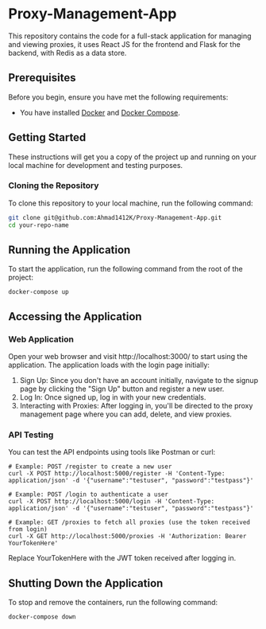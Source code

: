 # Proxy-Management-App

This repository contains the code for a full-stack application for managing and viewing proxies,  it uses React JS for the frontend and Flask for the backend, with Redis as a data store.

## Prerequisites

Before you begin, ensure you have met the following requirements:
* You have installed [Docker](https://www.docker.com/get-started) and [Docker Compose](https://docs.docker.com/compose/install/).

## Getting Started

These instructions will get you a copy of the project up and running on your local machine for development and testing purposes.

### Cloning the Repository

To clone this repository to your local machine, run the following command:

```bash
git clone git@github.com:Ahmad1412K/Proxy-Management-App.git
cd your-repo-name
 ```

## Running the Application
To start the application, run the following command from the root of the project:

```
docker-compose up
```

## Accessing the Application
### Web Application
Open your web browser and visit http://localhost:3000/ to start using the application. The application loads with the login page initially:

1. Sign Up: Since you don't have an account initially, navigate to the signup page by clicking the "Sign Up" button and register a new user.
2. Log In: Once signed up, log in with your new credentials.
3. Interacting with Proxies: After logging in, you'll be directed to the proxy management page where you can add, delete, and view proxies.

### API Testing
You can test the API endpoints using tools like Postman or curl:
 ```
# Example: POST /register to create a new user
curl -X POST http://localhost:5000/register -H 'Content-Type: application/json' -d '{"username":"testuser", "password":"testpass"}'

# Example: POST /login to authenticate a user
curl -X POST http://localhost:5000/login -H 'Content-Type: application/json' -d '{"username":"testuser", "password":"testpass"}'

# Example: GET /proxies to fetch all proxies (use the token received from login)
curl -X GET http://localhost:5000/proxies -H 'Authorization: Bearer YourTokenHere'
 ```
Replace YourTokenHere with the JWT token received after logging in.

## Shutting Down the Application
To stop and remove the containers, run the following command:
 ```
docker-compose down
 ```
